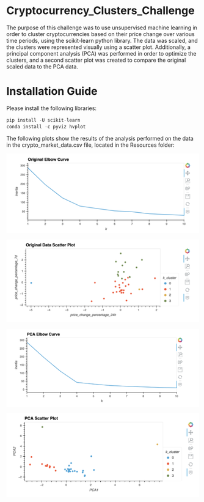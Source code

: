 # Cryptocurrency_Clusters_Challenge

The purpose of this challenge was to use unsupervised machine learning in order to cluster cryptocurrencies based on their price change over various time periods, using the scikit-learn python library. The data was scaled, and the clusters were represented visually using a scatter plot. Additionally, a principal component analysis (PCA) was performed in order to optimize the clusters, and a second scatter plot was created to compare the original scaled data to the PCA data. 

# Installation Guide

Please install the following libraries:
```python
pip install -U scikit-learn
conda install -c pyviz hvplot
```
The following plots show the results of the analysis performed on the data in the crypto_market_data.csv file, located in the Resources folder:

![](images/original_elbow_curve.png)

![](images/original_scatter_plot.png)

![](images/pca_elbow_curve.png)

![](images/pca_scatter_plot.png)
